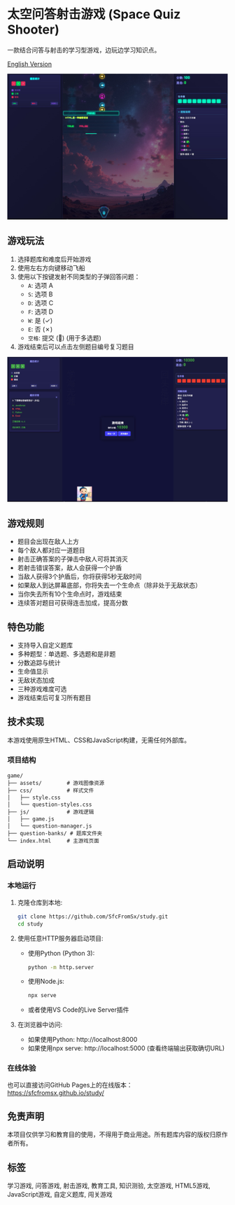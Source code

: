 # 太空问答射击游戏 (Space Quiz Shooter)

一款结合问答与射击的学习型游戏，边玩边学习知识点。

[English Version](README_EN.md)

![游戏画面](assets/learninggame.png)

## 游戏玩法

1. 选择题库和难度后开始游戏
2. 使用左右方向键移动飞船
3. 使用以下按键发射不同类型的子弹回答问题：
   - `A`: 选项 A
   - `S`: 选项 B
   - `D`: 选项 C
   - `F`: 选项 D
   - `W`: 是 (✓)
   - `E`: 否 (✗)
   - `空格`: 提交 (🔘) (用于多选题)
4. 游戏结束后可以点击左侧题目编号复习题目

![题目复习](assets/questioncheck.png)

## 游戏规则

- 题目会出现在敌人上方
- 每个敌人都对应一道题目
- 射击正确答案的子弹击中敌人可将其消灭
- 若射击错误答案，敌人会获得一个护盾
- 当敌人获得3个护盾后，你将获得5秒无敌时间
- 如果敌人到达屏幕底部，你将失去一个生命点（除非处于无敌状态）
- 当你失去所有10个生命点时，游戏结束
- 连续答对题目可获得连击加成，提高分数

## 特色功能

- 支持导入自定义题库
- 多种题型：单选题、多选题和是非题
- 分数追踪与统计
- 生命值显示
- 无敌状态加成
- 三种游戏难度可选
- 游戏结束后可复习所有题目

## 技术实现

本游戏使用原生HTML、CSS和JavaScript构建，无需任何外部库。

### 项目结构

```
game/
├── assets/        # 游戏图像资源
├── css/           # 样式文件
│   ├── style.css
│   └── question-styles.css
├── js/            # 游戏逻辑
│   ├── game.js
│   └── question-manager.js
├── question-banks/ # 题库文件夹
└── index.html     # 主游戏页面
```

## 启动说明

### 本地运行
1. 克隆仓库到本地:
   ```bash
   git clone https://github.com/SfcFromSx/study.git
   cd study
   ```

2. 使用任意HTTP服务器启动项目:
   - 使用Python (Python 3):
     ```bash
     python -m http.server
     ```
   - 使用Node.js:
     ```bash
     npx serve
     ```
   - 或者使用VS Code的Live Server插件

3. 在浏览器中访问:
   - 如果使用Python: http://localhost:8000
   - 如果使用npx serve: http://localhost:5000 (查看终端输出获取确切URL)

### 在线体验
也可以直接访问GitHub Pages上的在线版本：https://sfcfromsx.github.io/study/

## 免责声明

本项目仅供学习和教育目的使用，不得用于商业用途。所有题库内容的版权归原作者所有。

## 标签

学习游戏, 问答游戏, 射击游戏, 教育工具, 知识测验, 太空游戏, HTML5游戏, JavaScript游戏, 自定义题库, 闯关游戏 